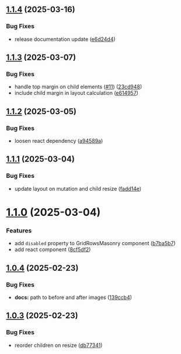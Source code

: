 ## [1.1.4](https://github.com/bartram/grid-rows-masonry/compare/v1.1.3...v1.1.4) (2025-03-16)


### Bug Fixes

* release documentation update ([e6d24d4](https://github.com/bartram/grid-rows-masonry/commit/e6d24d443311e4bc11721f42cf2786aee89761c2))

## [1.1.3](https://github.com/bartram/grid-rows-masonry/compare/v1.1.2...v1.1.3) (2025-03-07)


### Bug Fixes

* handle top margin on child elements ([#11](https://github.com/bartram/grid-rows-masonry/issues/11)) ([23cd948](https://github.com/bartram/grid-rows-masonry/commit/23cd9489e104a591910bb5ac30f695b015447655))
* include child margin in layout calculation ([e614957](https://github.com/bartram/grid-rows-masonry/commit/e61495786053e01e7bfd6b83428a0b60f5568026))

## [1.1.2](https://github.com/bartram/grid-rows-masonry/compare/v1.1.1...v1.1.2) (2025-03-05)


### Bug Fixes

* loosen react dependency ([a94589a](https://github.com/bartram/grid-rows-masonry/commit/a94589a48da819c3cc9e7d9589287692f3b05598))

## [1.1.1](https://github.com/bartram/grid-rows-masonry/compare/v1.1.0...v1.1.1) (2025-03-04)


### Bug Fixes

* update layout on mutation and child resize ([fadd14e](https://github.com/bartram/grid-rows-masonry/commit/fadd14e7d0bafe3d31055f96be484bc27c3386a4))

# [1.1.0](https://github.com/bartram/grid-rows-masonry/compare/v1.0.4...v1.1.0) (2025-03-04)


### Features

* add `disabled` property to GridRowsMasonry component ([b7ba5b7](https://github.com/bartram/grid-rows-masonry/commit/b7ba5b7e4e283e36d2740b8ec85897d715bda757))
* add react component ([8cf5df2](https://github.com/bartram/grid-rows-masonry/commit/8cf5df22dfc7ebe5f05ebf5486ced08cdc74e343))

## [1.0.4](https://github.com/bartram/grid-rows-masonry/compare/v1.0.3...v1.0.4) (2025-02-23)


### Bug Fixes

* **docs:** path to before and after images ([139ccb4](https://github.com/bartram/grid-rows-masonry/commit/139ccb4e643a448030e4b4cd6d2f969a3e8b100f))

## [1.0.3](https://github.com/bartram/grid-rows-masonry/compare/v1.0.2...v1.0.3) (2025-02-23)


### Bug Fixes

* reorder children on resize ([db77341](https://github.com/bartram/grid-rows-masonry/commit/db77341c5d77068eb1bd965e163dfe88472a9860))
